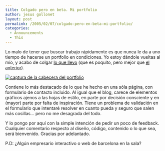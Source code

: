 ```yaml
---
title: Colgado pero en beta. Mi portfolio
author: jesus gollonet
layout: post
permalink: /2005/02/07/colgado-pero-en-beta-mi-portfolio/
categories:
  - Announcements
  - This
---
```

Lo malo de tener que buscar trabajo rápidamente es que nunca le da a uno tiempo de hacerse un portfolio en condiciones. Yo estoy dándole vueltas al mío, y acabo de colgar <a href="http://www.jesusgollonet.com/" title = "visitar mi portfolio">lo que llevo</a> (que es poquito, pero mejor que <a href="http://www.jesusgollonet.com/old/" title = "visitar mi antiguo portfolio">el anterior</a>).<p class = "centro"><a href="http://www.jesusgollonet.com/" title = "visitar mi portfolio">

![captura de la cabecera del portfolio][1]</a></p> 
Contiene lo más destacado de lo que he hecho en una sóla página, con formulario de contacto incluido. Al igual que el blog, carece de elementos gráficos ajenos a las hojas de estilo, en parte por decisión consciente y en (mayor) parte por falta de inspiración. Tiene un problema de validación en el formulario que intentaré resolver en cuanto pueda y seguro que salen más cosillas&#8230; pero no me desagrada del todo.

Y lo pongo por aquí con la simple intención de pedir un poco de feedback. Cualquier comentario respecto al diseño, código, contenido o lo que sea, será bienvenido. Gracias por adelantado.

P.D: ¿Algún empresario interactivo o web de barcelona en la sala?

 [1]: http://www.jesusgollonet.com/blog/imagenes/portfolio.gif